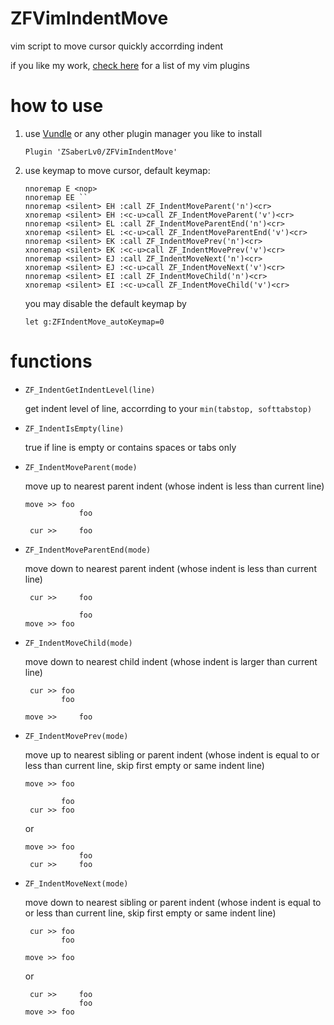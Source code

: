 # ZFVimIndentMove

vim script to move cursor quickly accorrding indent

if you like my work, [check here](https://github.com/ZSaberLv0?utf8=%E2%9C%93&tab=repositories&q=ZFVim) for a list of my vim plugins


# how to use

1. use [Vundle](https://github.com/VundleVim/Vundle.vim) or any other plugin manager you like to install

    ```
    Plugin 'ZSaberLv0/ZFVimIndentMove'
    ```

1. use keymap to move cursor, default keymap:

    ```
    nnoremap E <nop>
    nnoremap EE ``
    nnoremap <silent> EH :call ZF_IndentMoveParent('n')<cr>
    xnoremap <silent> EH :<c-u>call ZF_IndentMoveParent('v')<cr>
    nnoremap <silent> EL :call ZF_IndentMoveParentEnd('n')<cr>
    xnoremap <silent> EL :<c-u>call ZF_IndentMoveParentEnd('v')<cr>
    nnoremap <silent> EK :call ZF_IndentMovePrev('n')<cr>
    xnoremap <silent> EK :<c-u>call ZF_IndentMovePrev('v')<cr>
    nnoremap <silent> EJ :call ZF_IndentMoveNext('n')<cr>
    xnoremap <silent> EJ :<c-u>call ZF_IndentMoveNext('v')<cr>
    nnoremap <silent> EI :call ZF_IndentMoveChild('n')<cr>
    xnoremap <silent> EI :<c-u>call ZF_IndentMoveChild('v')<cr>
    ```

    you may disable the default keymap by

    ```
    let g:ZFIndentMove_autoKeymap=0
    ```

# functions

* `ZF_IndentGetIndentLevel(line)`

    get indent level of line, accorrding to your `min(tabstop, softtabstop)`

* `ZF_IndentIsEmpty(line)`

    true if line is empty or contains spaces or tabs only

* `ZF_IndentMoveParent(mode)`

    move up to nearest parent indent
    (whose indent is less than current line)

    ```
    move >> foo
                foo

     cur >>     foo
    ```

* `ZF_IndentMoveParentEnd(mode)`

    move down to nearest parent indent
    (whose indent is less than current line)

    ```
     cur >>     foo

                foo
    move >> foo
    ```

* `ZF_IndentMoveChild(mode)`

    move down to nearest child indent
    (whose indent is larger than current line)

    ```
     cur >> foo
            foo

    move >>     foo
    ```

* `ZF_IndentMovePrev(mode)`

    move up to nearest sibling or parent indent
    (whose indent is equal to or less than current line, skip first empty or same indent line)

    ```
    move >> foo

            foo
     cur >> foo
    ```

    or

    ```
    move >> foo
                foo
     cur >>     foo
    ```

* `ZF_IndentMoveNext(mode)`

    move down to nearest sibling or parent indent
    (whose indent is equal to or less than current line, skip first empty or same indent line)

    ```
     cur >> foo
            foo

    move >> foo
    ```

    or

    ```
     cur >>     foo
                foo
    move >> foo
    ```


